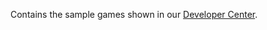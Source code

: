 Contains the sample games shown in our [Developer Center](http://www.stencyl.com/developers/samples/).
